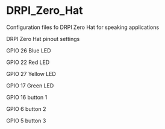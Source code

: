 # DRPI_Zero_Hat
Configuration files fo DRPI Zero Hat for speaking applications


DRPI Zero Hat pinout settings

GPIO 26 Blue LED

GPIO 22 Red LED

GPIO 27 Yellow LED

GPIO 17 Green LED

GPIO 16 button 1

GPIO 6  button 2

GPIO 5  button 3


